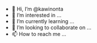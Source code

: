 - 👋 Hi, I’m @kawinonta
- 👀 I’m interested in ...
- 🌱 I’m currently learning ...
- 💞️ I’m looking to collaborate on ...
- 📫 How to reach me ...

<!---
kawinonta/kawinonta is a ✨ special ✨ repository because its `README.md` (this file) appears on your GitHub profile.
You can click the Preview link to take a look at your changes.
--->
